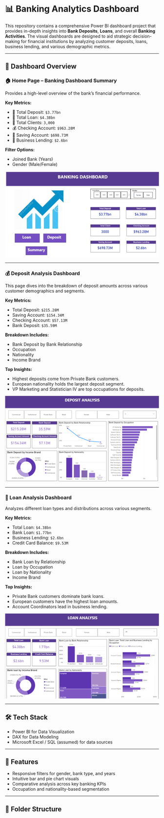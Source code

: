 # 📊 Banking Analytics Dashboard

This repository contains a comprehensive Power BI dashboard project that provides in-depth insights into **Bank Deposits**, **Loans**, and overall **Banking Activities**. The visual dashboards are designed to aid strategic decision-making for financial institutions by analyzing customer deposits, loans, business lending, and various demographic metrics.

---

## 📁 Dashboard Overview

### 🏠 Home Page – Banking Dashboard Summary
Provides a high-level overview of the bank’s financial performance.

**Key Metrics:**
- 🏦 Total Deposit: `$3.77bn`
- 💸 Total Loan: `$4.38bn`
- 👥 Total Clients: `3,000`
- 💰 Checking Account: `$963.28M`
- 💾 Saving Account: `$698.73M`
- 💼 Business Lending: `$2.6bn`

**Filter Options:**
- Joined Bank (Years)
- Gender (Male/Female)

![Banking Dashboard](https://github.com/Praveenkumar-p-gif/Banking-Analysis/blob/main/Banking%20Analysis/Home%20page.png)

---

### 💰 Deposit Analysis Dashboard
This page dives into the breakdown of deposit amounts across various customer demographics and segments.

**Key Metrics:**
- Total Deposit: `$215.28M`
- Saving Account: `$154.34M`
- Checking Account: `$57.13M`
- Bank Deposit: `$35.59M`

**Breakdown Includes:**
- Bank Deposit by Bank Relationship
- Occupation
- Nationality
- Income Brand

**Top Insights:**
- Highest deposits come from Private Bank customers.
- European nationality holds the largest deposit segment.
- VP Marketing and Statistician IV are top occupations for deposits.

![Deposit Analysis](https://github.com/Praveenkumar-p-gif/Banking-Analysis/blob/main/Banking%20Analysis/Deposit%20Analysis.png)

---

### 🏦 Loan Analysis Dashboard
Analyzes different loan types and distributions across various segments.

**Key Metrics:**
- Total Loan: `$4.38bn`
- Bank Loan: `$1.77bn`
- Business Lending: `$2.6bn`
- Credit Card Balance: `$9.53M`

**Breakdown Includes:**
- Bank Loan by Relationship
- Loan by Occupation
- Loan by Nationality
- Income Brand

**Top Insights:**
- Private Bank customers dominate bank loans.
- European customers have the highest loan amounts.
- Account Coordinators lead in business lending.

![Loan Analysis](https://github.com/Praveenkumar-p-gif/Banking-Analysis/blob/main/Banking%20Analysis/Loan%20Analysis.png)

---

## 🛠 Tech Stack
- Power BI for Data Visualization
- DAX for Data Modeling
- Microsoft Excel / SQL (assumed) for data sources

---

## 📌 Features
- Responsive filters for gender, bank type, and years
- Intuitive bar and pie chart visuals
- Comparative analysis across key banking KPIs
- Occupation and nationality-based segmentation

---

## 📂 Folder Structure

